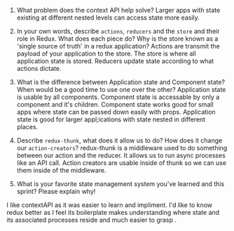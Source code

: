 1. What problem does the context API help solve?
    Larger apps with state existing at different nested levels can access state more easily.
1. In your own words, describe `actions`, `reducers` and the `store` and their role in Redux. What does each piece do? Why is the store known as a 'single source of truth' in a redux application?
Actions are transmit the payload of your application to the store.
The store is where all application state is stored.
Reducers update state according to what actions dictate.

1. What is the difference between Application state and Component state? When would be a good time to use one over the other?
Application state is usable by all components.  Component state is accessable by only a component and it's children.  Component state works good for small apps where state can be passed down easily with props.  Application state is good for larger appl;ications with state nested in different places.

1. Describe `redux-thunk`, what does it allow us to do? How does it change our `action-creators`?
redux-thunk is a middleware used to do something between our action and the reducer.  It allows us to run async processes like an API call.  Action creators are usable inside of thunk so we can use them inside of the middleware.

1. What is your favorite state management system you've learned and this sprint? Please explain why!

I like contextAPI as it was easier to learn and impliment. I'd like to know redux better as I feel its boilerplate makes understanding where state and its associated processes reside and much easier to grasp .
